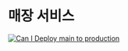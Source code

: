 # 매장 서비스

[![Can I Deploy main to production](https://pact.ftgo.jangjunha.me/pacticipants/ftgo-restaurant-service/branches/main/latest-version/can-i-deploy/to-environment/production/badge)](https://pact.ftgo.jangjunha.me/hal-browser/browser.html#https://pact.ftgo.jangjunha.me/pacticipants/ftgo-restaurant-service/branches/main/latest-version/can-i-deploy/to-environment/production)
